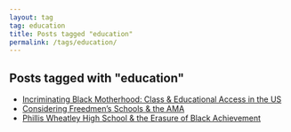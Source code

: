 ```yaml
---
layout: tag
tag: education
title: Posts tagged "education"
permalink: /tags/education/
---
```


## Posts tagged with "education"
- [Incriminating Black Motherhood: Class & Educational Access in the US](/blog/2019-03-14-incriminating-black-motherhood.html)
- [Considering Freedmen’s Schools & the AMA](/blog/2019-06-17-freedmens-schools-ama.html)
- [Phillis Wheatley High School & the Erasure of Black Achievement](/blog/2019-06-24-phillis-wheatley-hs.html)
